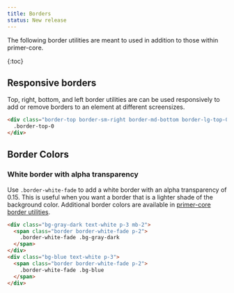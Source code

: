 ```yaml
---
title: Borders
status: New release
---
```


The following border utilities are meant to used in addition to those within primer-core.

{:toc}

## Responsive borders

Top, right, bottom, and left border utilities are can be used responsively to add or remove borders to an element at different screensizes.

```html
<div class="border-top border-sm-right border-md-bottom border-lg-top-0">
  .border-top-0
</div>
```

## Border Colors

### White border with alpha transparency

Use `.border-white-fade` to add a white border with an alpha transparency of 0.15. This is useful when you want a border that is a lighter shade of the background color. Additional border colors are available in [primer-core border utilities](..//borders/#border-colors).

```html
<div class="bg-gray-dark text-white p-3 mb-2">
  <span class="border border-white-fade p-2">
    .border-white-fade .bg-gray-dark
  </span>
</div>
<div class="bg-blue text-white p-3">
  <span class="border border-white-fade p-2">
    .border-white-fade .bg-blue
  </span>
</div>
```
